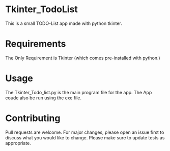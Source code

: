 # Tkinter_TodoList
This is a small TODO-List app made with python tkinter.

# Requirements
The Only Requirement is Tkinter (which comes pre-installed with python.)

# Usage
The Tkinter_Todo_list.py is the main program file for the app.
The App coude also be run using the exe file.

# Contributing
Pull requests are welcome. For major changes, please open an issue first to discuss what you would like to change.
Please make sure to update tests as appropriate.
